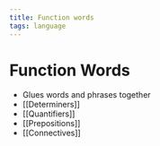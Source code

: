 ```yaml
---
title: Function words
tags: language
---
```


# Function Words
- Glues words and phrases together
- [[Determiners]]
- [[Quantifiers]]
- [[Prepositions]]
- [[Connectives]]





























































































